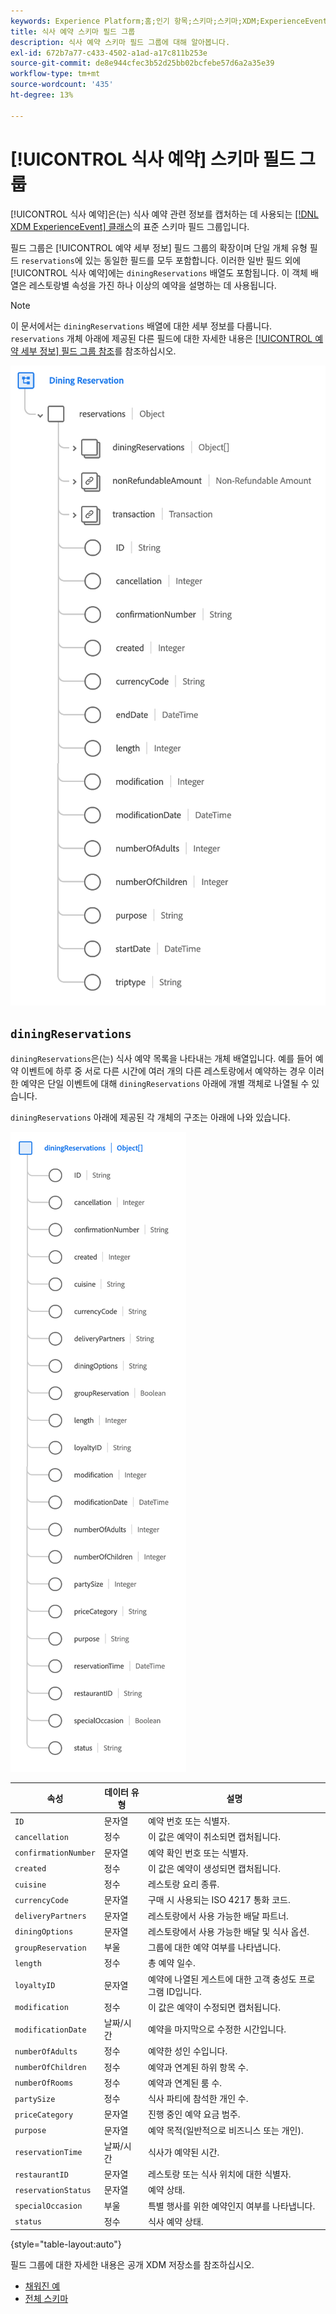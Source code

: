 ```yaml
---
keywords: Experience Platform;홈;인기 항목;스키마;스키마;XDM;ExperienceEvent;필드;스키마;스키마;스키마 디자인;필드 그룹;필드 그룹;예약;식사;
title: 식사 예약 스키마 필드 그룹
description: 식사 예약 스키마 필드 그룹에 대해 알아봅니다.
exl-id: 672b7a77-c433-4502-a1ad-a17c811b253e
source-git-commit: de8e944cfec3b52d25bb02bcfebe57d6a2a35e39
workflow-type: tm+mt
source-wordcount: '435'
ht-degree: 13%

---
```


# [!UICONTROL 식사 예약] 스키마 필드 그룹

[!UICONTROL 식사 예약]은(는) 식사 예약 관련 정보를 캡처하는 데 사용되는 [[!DNL XDM ExperienceEvent] 클래스](../../classes/experienceevent.md)의 표준 스키마 필드 그룹입니다.

필드 그룹은 [!UICONTROL 예약 세부 정보] 필드 그룹의 확장이며 단일 개체 유형 필드 `reservations`에 있는 동일한 필드를 모두 포함합니다. 이러한 일반 필드 외에 [!UICONTROL 식사 예약]에는 `diningReservations` 배열도 포함됩니다. 이 객체 배열은 레스토랑별 속성을 가진 하나 이상의 예약을 설명하는 데 사용됩니다.

>[!NOTE]
>
>이 문서에서는 `diningReservations` 배열에 대한 세부 정보를 다룹니다. `reservations` 개체 아래에 제공된 다른 필드에 대한 자세한 내용은 [[!UICONTROL 예약 세부 정보] 필드 그룹 참조](./reservation-details.md)를 참조하십시오.

![식사 예약 구조](../../images/field-groups/dining-reservation/structure.png)

## `diningReservations`

`diningReservations`은(는) 식사 예약 목록을 나타내는 개체 배열입니다. 예를 들어 예약 이벤트에 하루 중 서로 다른 시간에 여러 개의 다른 레스토랑에서 예약하는 경우 이러한 예약은 단일 이벤트에 대해 `diningReservations` 아래에 개별 객체로 나열될 수 있습니다.

`diningReservations` 아래에 제공된 각 개체의 구조는 아래에 나와 있습니다.

![diningReservations 구조](../../images/field-groups/dining-reservation/diningReservations.png)

| 속성 | 데이터 유형 | 설명 |
| --- | --- | --- |
| `ID` | 문자열 | 예약 번호 또는 식별자. |
| `cancellation` | 정수 | 이 값은 예약이 취소되면 캡처됩니다. |
| `confirmationNumber` | 문자열 | 예약 확인 번호 또는 식별자. |
| `created` | 정수 | 이 값은 예약이 생성되면 캡처됩니다. |
| `cuisine` | 정수 | 레스토랑 요리 종류. |
| `currencyCode` | 문자열 | 구매 시 사용되는 ISO 4217 통화 코드. |
| `deliveryPartners` | 문자열 | 레스토랑에서 사용 가능한 배달 파트너. |
| `diningOptions` | 문자열 | 레스토랑에서 사용 가능한 배달 및 식사 옵션. |
| `groupReservation` | 부울 | 그룹에 대한 예약 여부를 나타냅니다. |
| `length` | 정수 | 총 예약 일수. |
| `loyaltyID` | 문자열 | 예약에 나열된 게스트에 대한 고객 충성도 프로그램 ID입니다. |
| `modification` | 정수 | 이 값은 예약이 수정되면 캡처됩니다. |
| `modificationDate` | 날짜/시간 | 예약을 마지막으로 수정한 시간입니다. |
| `numberOfAdults` | 정수 | 예약한 성인 수입니다. |
| `numberOfChildren` | 정수 | 예약과 연계된 하위 항목 수. |
| `numberOfRooms` | 정수 | 예약과 연계된 룸 수. |
| `partySize` | 정수 | 식사 파티에 참석한 개인 수. |
| `priceCategory` | 문자열 | 진행 중인 예약 요금 범주. |
| `purpose` | 문자열 | 예약 목적(일반적으로 비즈니스 또는 개인). |
| `reservationTime` | 날짜/시간 | 식사가 예약된 시간. |
| `restaurantID` | 문자열 | 레스토랑 또는 식사 위치에 대한 식별자. |
| `reservationStatus` | 문자열 | 예약 상태. |
| `specialOccasion` | 부울 | 특별 행사를 위한 예약인지 여부를 나타냅니다. |
| `status` | 정수 | 식사 예약 상태. |

{style="table-layout:auto"}

필드 그룹에 대한 자세한 내용은 공개 XDM 저장소를 참조하십시오.

* [채워진 예](https://github.com/adobe/xdm/blob/master/components/fieldgroups/experience-event/industry-verticals/experienceevent-dining-reservation.example.1.json)
* [전체 스키마](https://github.com/adobe/xdm/blob/master/components/fieldgroups/experience-event/industry-verticals/experienceevent-dining-reservation.schema.json)
